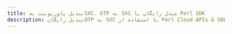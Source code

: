 ---title: تبدیل پاورپوینت بهSXC، OTP به SXC مبدل رایگان یا Perl SDKdescription: تبدیل رایگانOTP به SXC با استفاده از Perl Cloud APIs & SDK. همچنین اسناد Microsoft PowerPoint را در Cloud ایجاد، ویرایش و رندر کنید.---